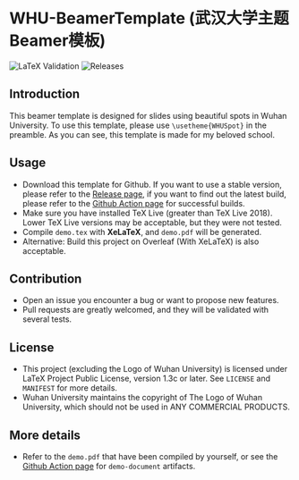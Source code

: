 # WHU-BeamerTemplate (武汉大学主题Beamer模板)

![LaTeX Validation](https://github.com/T0nyX1ang/WHU-BeamerTemplate/workflows/LaTeX%20Validation/badge.svg)
![Releases](https://img.shields.io/github/v/release/T0nyX1ang/WHU-BeamerTemplate)

## Introduction

This beamer template is designed for slides using beautiful spots in Wuhan University. To use this template, please use `\usetheme{WHUSpot}` in the preamble. As you can see, this template is made for my beloved school.

## Usage

* Download this template for Github. If you want to use a stable version, please refer to the [Release page](https://github.com/T0nyX1ang/WHU-BeamerTemplate/releases), if you want to find out the latest build, please refer to the [Github Action page](https://github.com/T0nyX1ang/WHU-BeamerTemplate/actions) for successful builds.
* Make sure you have installed TeX Live (greater than TeX Live 2018). Lower TeX Live versions may be acceptable, but they were not tested.
* Compile `demo.tex` with **XeLaTeX**, and `demo.pdf` will be generated.
* Alternative: Build this project on Overleaf (With XeLaTeX) is also acceptable. 

## Contribution

* Open an issue you encounter a bug or want to propose new features.
* Pull requests are greatly welcomed, and they will be validated with several tests.

## License

* This project (excluding the Logo of Wuhan University) is licensed under LaTeX Project Public License, version 1.3c or later. See `LICENSE` and `MANIFEST` for more details.
* Wuhan University maintains the copyright of The Logo of Wuhan University, which should not be used in ANY COMMERCIAL PRODUCTS.

## More details

* Refer to the `demo.pdf` that have been compiled by yourself, or see the [Github Action page](https://github.com/T0nyX1ang/WHU-BeamerTemplate/actions) for 
`demo-document` artifacts.